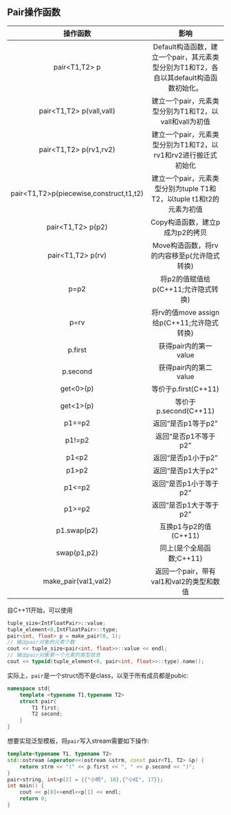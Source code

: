 ## Pair操作函数

|                操作函数                 |                             影响                             |
| :-------------------------------------: | :----------------------------------------------------------: |
|              pair<T1,T2> p              | Default构造函数，建立一个pair，其元素类型分别为T1和T2，各自以其default构造函数初始化。 |
|        pair<T1,T2> p(vall,vall)         |    建立一个pair，元素类型分别为T1和T2，以vall和vall为初值    |
|         pair<T1,T2> p(rv1,rv2)          | 建立一个pair，元素类型分别为T1和T2，以rv1和rv2进行搬迁式初始化 |
| pair<T1,T2>p(piecewise,construct,t1,t2) | 建立一个pair，元素类型分别为tuple T1和T2，以tuple t1和t2的元素为初值 |
|            pair<T1,T2> p(p2)            |               Copy构造函数，建立p成为p2的拷贝                |
|            pair<T1,T2> p(rv)            |         Move构造函数，将rv的内容移至p(允许隐式转换)          |
|                  p=p2                   |             将p2的值赋值给p(C++11;允许隐式转换)              |
|                  p=rv                   |          将rv的值move assign给p(C++11;允许隐式转换)          |
|                 p.first                 |                    获得pair内的第一value                     |
|                p.second                 |                    获得pair内的第二value                     |
|                get<0>(p)                |                     等价于p.first(C++11)                     |
|                get<1>(p)                |                    等价于p.second(C++11)                     |
|                 p1==p2                  |                      返回“是否p1等于p2”                      |
|                 p1!=p2                  |                     返回“是否p1不等于p2”                     |
|                  p1<p2                  |                      返回“是否p1小于p2”                      |
|                  p1>p2                  |                      返回“是否p1大于p2”                      |
|                 p1<=p2                  |                    返回“是否p1小于等于p2”                    |
|                 p1>=p2                  |                    返回“是否p1大于等于p2”                    |
|               p1.swap(p2)               |                    互换p1与p2的值(C++11)                     |
|               swap(p1,p2)               |                   同上(是个全局函数;C++11)                   |
|          make_pair(val1,val2)           |           返回一个pair，带有val1和val2的类型和数值           |

自C++11开始，可以使用

```c++
tuple_size<IntFloatPair>::value;
tuple_element<0,IntFloatPair>::type;
pair<int, float> p = make_pair(0, 1);
// 输出pair对象的元素个数
cout << tuple_size<pair<int, float>>::value << endl;
// 输出pair对象第一个元素的类型信息
cout << typeid(tuple_element<0, pair<int, float>>::type).name();
```

实际上，`pair`是一个struct而不是class，以至于所有成员都是pubic:

```c++
namespace std{
    template <typename T1,typename T2>
    struct pair{
        T1 first;
        T2 second;
    }
}
```

想要实现泛型模板，将`pair`写入stream需要如下操作:

```c++
template<typename T1, typename T2>
std::ostream &operator<<(ostream &strm, const pair<T1, T2> &p) {
    return strm << "(" << p.first << ", " << p.second << ")";
}
pair<string, int>p[2] = {{"小明", 18},{"小红", 17}};
int main() {
    cout << p[0]<<endl<<p[1] << endl;
    return 0;
}
```

